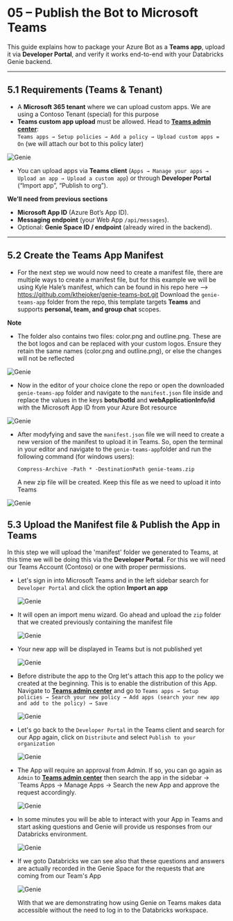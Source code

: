 # 05 – Publish the Bot to Microsoft Teams

This guide explains how to package your Azure Bot as a **Teams app**, upload it via **Developer Portal**, and verify it works end-to-end with your Databricks Genie backend. 

---

## 5.1 Requirements (Teams & Tenant)

- A **Microsoft 365 tenant** where we can upload custom apps. We are using a Contoso Tenant (special) for this purpose 
- **Teams custom app upload** must be allowed. Head to **[Teams admin center](https://admin.teams.microsoft.com/)**:  
  `Teams apps → Setup policies → Add a policy → Upload custom apps = On` (we will attach our bot to this policy later)


![Genie](img/teams1.png)
  
- You can upload apps via **Teams client** (`Apps → Manage your apps → Upload an app → Upload a custom app`) or through **Developer Portal** (“Import app”, “Publish to org”). 


**We’ll need from previous sections**
- **Microsoft App ID** (Azure Bot’s App ID).
- **Messaging endpoint** (your Web App `/api/messages`).
- Optional: **Genie Space ID / endpoint** (already wired in the backend).

---


## 5.2 Create the Teams App Manifest

- For the next step we would now need to create a manifest file, there are multiple ways to create a manifest file, but for this example we will be using 
  Kyle Hale’s manifest, which can be found in his repo here --> https://github.com/kthejoker/genie-teams-bot.git
  Download the `genie-teams-app` folder from the repo, this template targets **Teams** and supports **personal, team, and group chat** scopes.

**Note**

- The folder also contains two files: color.png and outline.png. These are the bot logos and can be replaced with your custom logos. Ensure they retain the same names (color.png and outline.png), or else the changes will not be reflected


![Genie](img/teams2.png)


- Now in the editor of your choice clone the repo or open the downloaded `genie-teams-app` folder and navigate to the `manifest.json` file inside and replace the values in the keys **bots/botId** and **webApplicationInfo/id** with the Microsoft App ID from your Azure Bot resource


![Genie](img/teams3.png)


- After modyfying and save the `manifest.json` file we will need to create a new version of the manifest to upload it in Teams. So, open the terminal in your editor and navigate to the `genie-teams-app`folder and run the    following command (for windows users):

  ```
  Compress-Archive -Path * -DestinationPath genie-teams.zip
  
  ```

  A new zip file will be created. Keep this file as we need to upload it into Teams


![Genie](img/teams4.png)


## 5.3 Upload the Manifest file & Publish the App in Teams

In this step we will upload the 'manifest' folder we generated to Teams, at this time we will be doing this via the **Developer Portal**. For this we will need our Teams Account (Contoso) or one with proper permissions.

- Let's sign in into Microsoft Teams and in the left sidebar search for `Developer Portal` and click the option **Import an app**


  ![Genie](img/teams5.png)


- It will open an import menu wizard. Go ahead and upload the `zip` folder that we created previously containing the manifest file


  ![Genie](img/teams6.png)


- Your new app will be displayed in Teams but is not published yet

  ![Genie](img/teams7.png)
  

- Before distribute the app to the Org let's attach this app to the policy we created at the beginning. This is to enable the distribution of this App.
  Navigate to **[Teams admin center](https://admin.teams.microsoft.com/)** and go to `Teams apps → Setup policies → Search your new policy → Add apps (search your new app and add to the policy) → Save`


  ![Genie](img/teams8.png)


- Let's go back to the `Developer Portal` in the Teams client and search for our App again, click on `Distribute` and select `Publish to your organization`

  
  ![Genie](img/teams9.png)


- The App will require an approval from Admin. If so, you can go again as `Admin` to **[Teams admin center](https://admin.teams.microsoft.com/)** then search the app in the sidebar → `Teams Apps → Manage Apps → Search the    new App and approve the request accordingly.


  ![Genie](img/teams10.png)


- In some minutes you will be able to interact with your App in Teams and start asking questions and Genie will provide us responses from our Databricks environment.


   ![Genie](img/teams11.png)


- If we goto Databricks we can see also that these questions and answers are actually recorded in the Genie Space for the requests that are coming from our Team's App

  ![Genie](img/teams12.png)

  With that we are demonstrating how using Genie on Teams makes data accessible without the need to log in to the Databricks workspace.
